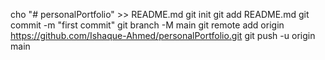 cho "# personalPortfolio" >> README.md
git init
git add README.md
git commit -m "first commit"
git branch -M main
git remote add origin https://github.com/Ishaque-Ahmed/personalPortfolio.git
git push -u origin main
